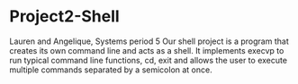 # Project2-Shell
Lauren and Angelique, Systems period 5
Our shell project is a program that creates its own command line and acts as a shell. It implements execvp to run typical command line functions, cd, exit and allows the user to execute multiple commands separated by a semicolon at once.
